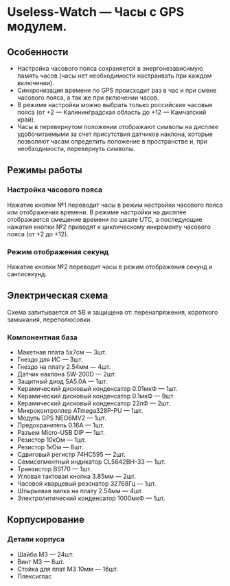 # Useless-Watch — Часы c GPS модулем.

## Особенности

* Настройка часового пояса сохраняется в энергонезависимую память часов (часы нет необходимости настраивать при каждом включении).
* Синхронизация времени по GPS происходит раз в час и при смене часового пояса, а так же при включении часов.
* В режиме настройки можно выбрать только российские часовые пояса (от +2 — Калининградская область до +12 — Камчатский край).
* Часы в перевернутом положении отображают символы на дисплее удобочитаемыми за счет присутствия датчиков наклона, которые позволяют часам определить положение в пространстве и, при необходимости, перевернуть символы.

## Режимы работы

### Настройка часового пояса

Нажатие кнопки №1 переводит часы в режим настройки часового пояса или отображения времени. В режиме настройки на дисплее отображается смещение времени по шкале UTC, а последующие нажатия кнопки №2 приводят к циклическому инкременту часового пояса (от +2 до +12).

### Режим отображения секунд

Нажатие кнопки №2 переводит часы в режим отображения секунд и сантисекунд.

## Электрическая схема

Схема запитывается от 5В и защищена от: перенапряжения, короткого замыкания, переполюсовки.

### Компонентная база

* Макетная плата 5x7см — 3шт.
* Гнездо для ИС — 3шт.
* Гнездо на плату 2.54мм — 4шт.
* Датчик наклона SW-200D — 2шт.
* Защитный диод SA5.0A — 1шт.
* Керамический дисковый конденсатор 0.01мкФ — 1шт.
* Керамический дисковый конденсатор 0.1мкФ — 9шт.
* Керамический дисковый конденсатор 22пФ — 2шт.
* Микроконтроллер ATmega328P-PU — 1шт.
* Модуль GPS NEO6MV2 — 1шт.
* Предохранитель 0.16А — 1шт.
* Разъем Micro-USB DIP — 1шт.
* Резистор 10кОм — 1шт.
* Резистор 1кОм — 8шт.
* Сдвиговый регистр 74HC595 — 2шт.
* Семисегментный индикатор CL5642BH-33 — 1шт.
* Транзистор BS170 — 1шт.
* Угловая тактовая кнопка 3.85мм — 2шт.
* Часовой кварцевый резонатор 32768Гц — 1шт.
* Штырьевая вилка на плату 2.54мм — 4шт.
* Электролитический конденсатор 1000мкФ — 1шт.

## Корпусирование

### Детали корпуса

* Шайба М3 — 24шт.  
* Винт М3 — 8шт.  
* Cтойка для плат М3 10мм — 16шт.  
* Плексиглас  
